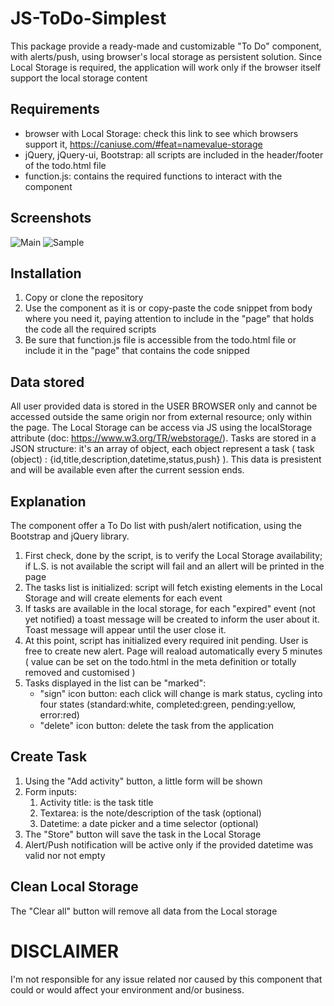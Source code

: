 # JS-ToDo-Simplest
This package provide a ready-made and customizable "To Do" component, with alerts/push, using browser's local storage as persistent solution. Since Local Storage is required, the application will work only if the browser itself support the local storage content

## Requirements

- browser with Local Storage: check this link to see which browsers support it, https://caniuse.com/#feat=namevalue-storage
- jQuery, jQuery-ui, Bootstrap: all scripts are included in the header/footer of the todo.html file
- function.js: contains the required functions to interact with the component

## Screenshots

![Main](https://bigm.it/assets/media/jstodo-main.png)
![Sample](https://bigm.it/assets/media/jstodo-sample.png)

## Installation

1. Copy or clone the repository
2. Use the component as it is or copy-paste the code snippet from body where you need it, paying attention to include in the "page" that holds the code all the required scripts
3. Be sure that function.js file is accessible from the todo.html file or include it in the "page" that contains the code snipped

## Data stored

All user provided data is stored in the USER BROWSER only and cannot be accessed outside the same origin nor from external resource; only within the page. The Local Storage can be access via JS using the localStorage attribute (doc: https://www.w3.org/TR/webstorage/). Tasks are stored in a JSON structure: it's an array of object, each object represent a task ( task (object) : {id,title,description,datetime,status,push} ). This data is presistent and will be available even after the current session ends.

## Explanation

The component offer a To Do list with push/alert notification, using the Bootstrap and jQuery library. 

1. First check, done by the script, is to verify the Local Storage availability; if L.S. is not available the script will fail and an allert will be printed in the page
2. The tasks list is initialized: script will fetch existing elements in the Local Storage and will create elements for each event
3. If tasks are available in the local storage, for each "expired" event (not yet notified) a toast message will be created to inform the user about it. Toast message will appear until the user close it.
4. At this point, script has initialized every required init pending. User is free to create new alert. Page will reaload automatically every 5 minutes ( value can be set on the todo.html in the meta definition or totally removed and customised )
5. Tasks displayed in the list can be "marked": 
    - "sign" icon button: each click will change is mark status, cycling into four states (standard:white, completed:green, pending:yellow, error:red)
    - "delete" icon button: delete the task from the application

## Create Task

1. Using the "Add activity" button, a little form will be shown
2. Form inputs:
    1. Activity title: is the task title
    2. Textarea: is the note/description of the task (optional)
    3. Datetime: a date picker and a time selector (optional)
3. The "Store" button will save the task in the Local Storage
4. Alert/Push notification will be active only if the provided datetime was valid nor not empty

## Clean Local Storage

The "Clear all" button will remove all data from the Local storage

# DISCLAIMER
 I'm not responsible for any issue related nor caused by this component that could or would affect your environment and/or business.